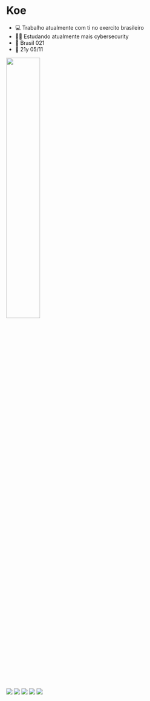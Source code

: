 # Koe

- 💻 Trabalho atualmente com ti no exercito brasileiro
- ✍🏼 Estudando atualmente mais cybersecurity
- 🛫 Brasil 021
- 🎂 21y  05/11

<div align="left">
  <a href="https://github.com/mecbds">
  <img width="42%" src="https://github-readme-stats.vercel.app/api?username=mecbds&show_icons=true&theme=gotham&include_all_commits=true&count_private=true"/>
</div>
  
##
  
  <div>
  <a href="https://www.instagram.com/mec_vjtz/" target="_blank"><img src="https://img.shields.io/badge/-Instagram-%23E4405F?style=for-the-badge&logo=instagram&logoColor=white" target="_blank"></a>
 	<a href="https://www.twitch.tv/eo_mec" target="_blank"><img src="https://img.shields.io/badge/Twitch-9146FF?style=for-the-badge&logo=twitch&logoColor=white" target="_blank"></a>
 <a href="https://discord.gg/End8ScQ" target="_blank"><img src="https://img.shields.io/badge/Discord-7289DA?style=for-the-badge&logo=discord&logoColor=white" target="_blank"></a> 
  <a href="mailto:matheuzviajante@gmail.com"><img src="https://img.shields.io/badge/-Gmail-%23333?style=for-the-badge&logo=gmail&logoColor=white" target="_blank"></a>
  <a target="_blank" href="https://www.linkedin.com/in/matheus-eduardo-cavalcante-borba-de-souza-9965b8203/" target="_blank"><img src="https://img.shields.io/badge/-LinkedIn-%230077B5?style=for-the-badge&logo=linkedin&logoColor=white" ></a> 
</div>
